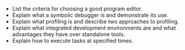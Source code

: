 -   List the criteria for choosing a good program editor.
-   Explain what a symbolic debugger is and demonstrate its use.
-   Explain what profiling is and describe two approaches to profiling.
-   Explain what integrated development environments are and what advantages they have over standalone tools.
-   Explain how to execute tasks at specified times.
